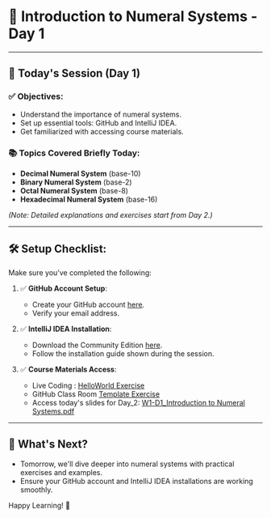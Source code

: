 # 🚀 Introduction to Numeral Systems - Day 1

---

## 📅 Today's Session (Day 1)

### ✅ Objectives:
- Understand the importance of numeral systems.
- Set up essential tools: GitHub and IntelliJ IDEA.
- Get familiarized with accessing course materials.

### 📚 Topics Covered Briefly Today:
- **Decimal Numeral System** (base-10)
- **Binary Numeral System** (base-2)
- **Octal Numeral System** (base-8)
- **Hexadecimal Numeral System** (base-16)

_(Note: Detailed explanations and exercises start from Day 2.)_

---

## 🛠️ Setup Checklist:

Make sure you've completed the following:

1. ✅ **GitHub Account Setup**:
   - Create your GitHub account [here](https://github.com/).
   - Verify your email address.

2. ✅ **IntelliJ IDEA Installation**:
   - Download the Community Edition [here](https://www.jetbrains.com/idea/download/).
   - Follow the installation guide shown during the session.

3. ✅ **Course Materials Access**:
   - Live Coding : [HelloWorld Exercise](https://github.com/FW-Zalando-Java-Backend-Engineer/Day-01_Welcome/tree/main/LiveCoding)
   - GitHub Class Room [Template Exercise](https://classroom.github.com/a/_oOFHbCF)
   - Access today's slides for Day_2: [W1-D1_Introduction to Numeral Systems.pdf](https://github.com/FW-Zalando-Java-Backend-Engineer/Day-01_Welcome/blob/main/W1-D1_Introduction%20to%20Numeral%20systems.pdf)

---

## 🔖 What's Next?

- Tomorrow, we'll dive deeper into numeral systems with practical exercises and examples.
- Ensure your GitHub account and IntelliJ IDEA installations are working smoothly.

Happy Learning! 🌟

